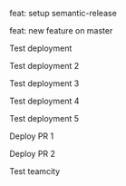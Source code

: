 feat: setup semantic-release

feat: new feature on master

Test deployment

Test deployment 2

Test deployment 3

Test deployment 4

Test deployment 5

Deploy PR 1

Deploy PR 2

Test teamcity
